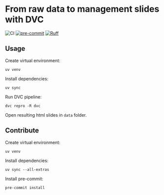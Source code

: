 # From raw data to management slides with DVC

![CI](https://github.com/khrapovs/data-to-slides-with-dvc/actions/workflows/workflow.yaml/badge.svg)
[![pre-commit](https://img.shields.io/badge/pre--commit-enabled-brightgreen?logo=pre-commit)](https://github.com/pre-commit/pre-commit)
[![Ruff](https://img.shields.io/endpoint?url=https://raw.githubusercontent.com/astral-sh/ruff/main/assets/badge/v2.json)](https://github.com/astral-sh/ruff)

## Usage

Create virtual environment:
```shell
uv venv
```
Install dependencies:
```shell
uv sync
```
Run DVC pipeline:
```shell
dvc repro -R dvc
```
Open resulting html slides in `data` folder.

## Contribute

Create virtual environment:
```shell
uv venv
```
Install dependencies:
```shell
uv sync --all-extras
```
Install pre-commit:
```shell
pre-commit install
```
